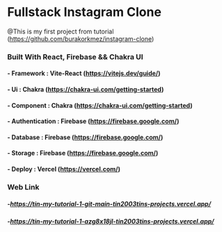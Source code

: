 # Fullstack Instagram Clone 
@This is my first project from tutorial (https://github.com/burakorkmez/instagram-clone)
### Built With React, Firebase && Chakra UI
#### - Framework : Vite-React (https://vitejs.dev/guide/)
#### - Ui : Chakra (https://chakra-ui.com/getting-started)
#### - Component : Chakra (https://chakra-ui.com/getting-started)
#### - Authentication : Firebase (https://firebase.google.com/)
#### - Database : Firebase (https://firebase.google.com/)
#### - Storage : Firebase (https://firebase.google.com/)
#### - Deploy : Vercel (https://vercel.com/)
### Web Link
##### -https://tin-my-tutorial-1-git-main-tin2003tins-projects.vercel.app/
##### -https://tin-my-tutorial-1-azg8x18jl-tin2003tins-projects.vercel.app/
